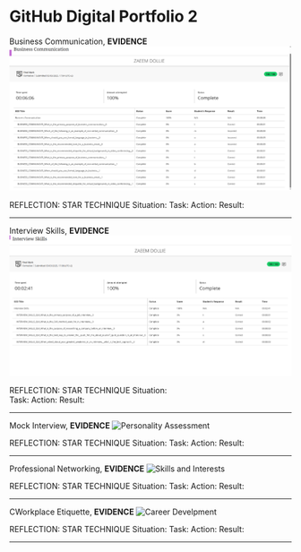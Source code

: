 GitHub Digital Portfolio 2
======

Business Communication,
**EVIDENCE**
![Business Communication](Business%20Communication.PNG)

REFLECTION: STAR TECHNIQUE
Situation: 
Task: 
Action: 
Result: 

---

Interview Skills,
**EVIDENCE**
![Interview Skills](Interview%20Skills.PNG)

REFLECTION: STAR TECHNIQUE
Situation:  
Task: 
Action: 
Result: 

---

Mock Interview,
**EVIDENCE**
![Personality Assessment](Personality%20Assessment.PNG)

REFLECTION: STAR TECHNIQUE
Situation: 
Task: 
Action: 
Result: 

---

Professional Networking,
**EVIDENCE**
![Skills and Interests](Skills%20and%20Interests.PNG)

REFLECTION: STAR TECHNIQUE
Situation: 
Task: 
Action: 
Result: 

---

CWorkplace Etiquette,
**EVIDENCE**
![Career Develpment](Career%20Develpment.PNG)

REFLECTION: STAR TECHNIQUE
Situation: 
Task: 
Action: 
Result: 

---

